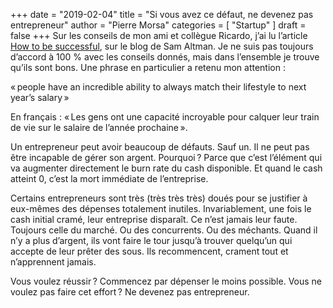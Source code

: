 +++
date        = "2019-02-04"
title       = "Si vous avez ce défaut, ne devenez pas entrepreneur"
author      = "Pierre Morsa"
categories  = [ "Startup" ]
draft       = false
+++
Sur les conseils de mon ami et collègue Ricardo, j’ai lu l’article [How to be successful](https://blog.samaltman.com/how-to-be-successful), sur le blog de Sam Altman. Je ne suis pas toujours d’accord à 100 % avec les conseils donnés, mais dans l’ensemble je trouve qu’ils sont bons. Une phrase en particulier a retenu mon attention :

« people have an incredible ability to always match their lifestyle to next year’s salary »

En français : « Les gens ont une capacité incroyable pour calquer leur train de vie sur le salaire de l’année prochaine ».

Un entrepreneur peut avoir beaucoup de défauts. Sauf un. Il ne peut pas être incapable de gérer son argent. Pourquoi ? Parce que c’est l’élément qui va augmenter directement le burn rate du cash disponible. Et quand le cash atteint 0, c’est la mort immédiate de l’entreprise. 

Certains entrepreneurs sont très (très très très) doués pour se justifier à eux-mêmes des dépenses totalement inutiles. Invariablement, une fois le cash initial cramé, leur entreprise disparaît. Ce n’est jamais leur faute. Toujours celle du marché. Ou des concurrents. Ou des méchants. Quand il n’y a plus d’argent, ils vont faire le tour jusqu’à trouver quelqu’un qui accepte de leur prêter des sous. Ils recommencent, crament tout et n’apprennent jamais.

Vous voulez réussir ? Commencez par dépenser le moins possible. Vous ne voulez pas faire cet effort ? Ne devenez pas entrepreneur.